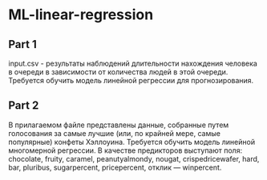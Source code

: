 # ML-linear-regression

## Part 1
input.csv - результаты наблюдений длительности нахождения человека в очереди в зависимости от количества людей в этой очереди.
Требуется обучить модель линейной регрессии для прогнозирования.

## Part 2
В прилагаемом файле представлены данные, собранные путем голосования за самые лучшие (или, по крайней мере, самые популярные) конфеты Хэллоуина. 
Требуется обучить модель линейной многомерной регрессии. 
В качестве предикторов выступают поля: chocolate, fruity, caramel, peanutyalmondy, nougat, crispedricewafer, hard, bar, pluribus, sugarpercent, pricepercent, отклик — winpercent.
